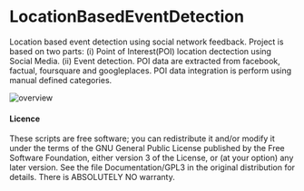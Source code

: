 # LocationBasedEventDetection
Location based event detection using social network feedback.
Project is based on two parts: (i) Point of Interest(POI) location dectection using Social Media.
(ii) Event detection. POI data are extracted from facebook, factual, foursquare and googleplaces.
POI data integration is perform using manual defined categories.

![overview](https://raw.github.com/rifat963/LocationBasedEventDetection/nbproject/cityData.png)


#### Licence
These scripts are free software; you can redistribute it and/or modify it under the terms of the GNU General Public License published by
the Free Software Foundation, either version 3 of the License, or (at your option) any later version. See the file Documentation/GPL3 in the original distribution for details. There is ABSOLUTELY NO warranty. 
